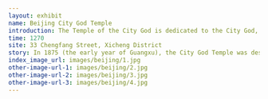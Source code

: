 ```yaml
---
layout: exhibit
name: Beijing City God Temple
introduction: The Temple of the City God is dedicated to the City God, the deity who guards the city of Beijing. There are three gates on the central axis (Temple Gate, Shun Tak Gate and Hsuan Wei Gate), as well as the Bell and Drum Tower, the Great Wei Ling Temple and the Dormitory, the two halls and the animal treatment house, the excellent pavilion, the prairie stove and the stele pavilion. Five rooms of the ancestral hall now exist. Inside the temple are the Ming Yingzong Monument and the Qing Shizong and Gaozong Monuments. There are inscriptions by the Kangxi Emperor and the Yongzheng Emperor. Later, with the demolition and planning of the Financial Street, the temple has survived in name only. The Du City God Temple Fair is one of Beijing's earliest and most lively temple fairs. The market is held on the first, fifteenth and twenty-fifth day of each month in the old calendar. On the opening day of the market, traders gather the things people use every day and a collection of favorite products from all over the country, such as Su embroidery, Shu brocade, silk, ink, and rice paper, as well as domestic and foreign exotic treasures. Merchants come from the four corners of the country and from abroad.
time: 1270
site: 33 Chengfang Street, Xicheng District
story: In 1875 (the early year of Guangxu), the City God Temple was destroyed by fire. The halls were all in ruins, the so-called city god statues of the provinces were damaged, and even the stone monuments were cracked. At the end of the Guangxu period, only three main halls were restored for spring and autumn worship. In the early years of the Republic of China, the temple was still very popular, and there were people making wishes and returning wishes for various reasons. Some people tied their arms under the elbows and tied them to a stove to make a pilgrimage; some boys "lowered" their value by putting on red clothes, red trousers, heavy powder and two tiny buns, dressed as girls, and came to pay their respects one step at a time or three steps at a time. Although there were believers and incense, the temple fair was no longer held. As society developed, the temple fair at the Capital City God Temple gradually declined and was replaced at the Guoguo Temple in Guang'anmen. 
index_image_url: images/beijing/1.jpg
other-image-url-1: images/beijing/2.jpg
other-image-url-2: images/beijing/3.jpg
other-image-url-3: images/beijing/4.jpg
---
```

